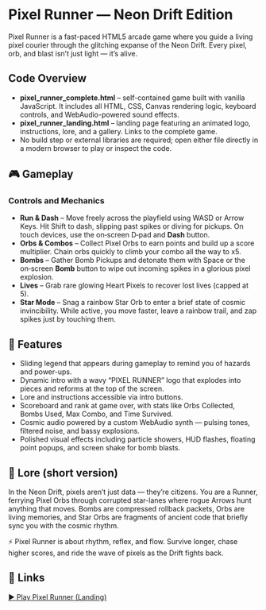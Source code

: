 # Pixel Runner — Neon Drift Edition

Pixel Runner is a fast-paced HTML5 arcade game where you guide a living pixel courier through the glitching expanse of the Neon Drift. Every pixel, orb, and blast isn’t just light — it’s alive.

## Code Overview

- **pixel_runner_complete.html** – self-contained game built with vanilla JavaScript. It includes all HTML, CSS, Canvas rendering logic, keyboard controls, and WebAudio-powered sound effects.
- **pixel_runner_landing.html** – landing page featuring an animated logo, instructions, lore, and a gallery. Links to the complete game.
- No build step or external libraries are required; open either file directly in a modern browser to play or inspect the code.

## 🎮 Gameplay

### Controls and Mechanics
- **Run & Dash** – Move freely across the playfield using WASD or Arrow Keys. Hit Shift to dash, slipping past spikes or diving for pickups. On touch devices, use the on‑screen D‑pad and **Dash** button.
- **Orbs & Combos** – Collect Pixel Orbs to earn points and build up a score multiplier. Chain orbs quickly to climb your combo all the way to x5.
- **Bombs** – Gather Bomb Pickups and detonate them with Space or the on‑screen **Bomb** button to wipe out incoming spikes in a glorious pixel explosion.
- **Lives** – Grab rare glowing Heart Pixels to recover lost lives (capped at 5).
- **Star Mode** – Snag a rainbow Star Orb to enter a brief state of cosmic invincibility. While active, you move faster, leave a rainbow trail, and zap spikes just by touching them.

## 🌟 Features
- Sliding legend that appears during gameplay to remind you of hazards and power-ups.
- Dynamic intro with a wavy “PIXEL RUNNER” logo that explodes into pieces and reforms at the top of the screen.
- Lore and instructions accessible via intro buttons.
- Scoreboard and rank at game over, with stats like Orbs Collected, Bombs Used, Max Combo, and Time Survived.
- Cosmic audio powered by a custom WebAudio synth — pulsing tones, filtered noise, and bassy explosions.
- Polished visual effects including particle showers, HUD flashes, floating point popups, and screen shake for bomb blasts.

## 📜 Lore (short version)

In the Neon Drift, pixels aren’t just data — they’re citizens. You are a Runner, ferrying Pixel Orbs through corrupted star-lanes where rogue Arrows hunt anything that moves. Bombs are compressed rollback packets, Orbs are living memories, and Star Orbs are fragments of ancient code that briefly sync you with the cosmic rhythm.

⚡️ Pixel Runner is about rhythm, reflex, and flow. Survive longer, chase higher scores, and ride the wave of pixels as the Drift fights back.

## 🔗 Links

[▶ Play Pixel Runner (Landing)](https://josh2893.github.io/Pixel-Runner-Game/pixel_runner_landing.html)
